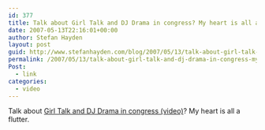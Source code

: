 ```yaml
---
id: 377
title: Talk about Girl Talk and DJ Drama in congress? My heart is all a flutter.
date: 2007-05-13T22:16:01+00:00
author: Stefan Hayden
layout: post
guid: http://www.stefanhayden.com/blog/2007/05/13/talk-about-girl-talk-and-dj-drama-in-congress-my-heart-is-all-a-flutter/
permalink: /2007/05/13/talk-about-girl-talk-and-dj-drama-in-congress-my-heart-is-all-a-flutter/
Post:
  - link
categories:
  - video
---
```

<p>Talk about <a href="http://www.youtube.com/watch?v=AD3ndhIcbuo">Girl Talk and DJ Drama in congress (video)</a>? My heart is all a flutter.
</p>

